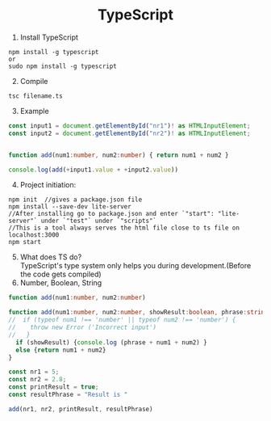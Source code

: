 
<h1 align="center">TypeScript</h1>

1. Install TypeScript
```
npm install -g typescript
or 
sudo npm install -g typescript
```
2. Compile 
```
tsc filename.ts
```
3. Example
```typescript
const input1 = document.getElementById("nr1")! as HTMLInputElement;
const input2 = document.getElementById("nr2")! as HTMLInputElement;


function add(num1:number, num2:number) { return num1 + num2 }

console.log(add(+input1.value + +input2.value))

```
4. Project initiation:
```
npm init  //gives a package.json file
npm install --save-dev lite-server 
//After installing go to package.json and enter `"start": "lite-server"` under `"test"` under `"scripts"`
//This is a tool always serves the html file close to ts file on localhost:3000
npm start
```
5. What does TS do?<br/>
TypeScript's type system only helps you during development.(Before the code gets compiled)
6. Number, Boolean, String
```typescript
function add(num1:number, num2:number)
```
```typescript
function add(num1:number, num2:number, showResult:boolean, phrase:string) {
//  if (typeof num1 !== 'number' || typeof num2 !== 'number') {
//    throw new Error ('Incorrect input')
//   }
  if (showResult) {console.log (phrase + num1 + num2) }
  else {return num1 + num2}    
}

const nr1 = 5;
const nr2 = 2.8;
const printResult = true;
const resultPhrase = "Result is "

add(nr1, nr2, printResult, resultPhrase)
```
